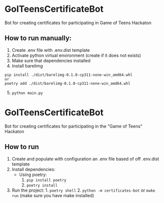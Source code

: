 # GoITeensCertificateBot
Bot for creating certificates for participating in Game of Teens Hackaton

## How to run manually:
1. Create .env file with .env.dist template
2. Activate python virtual environment (create if it does not exists)
3. Make sure that dependencies installed
4. Install barelimg
```
pip install ./dist/barelimg-0.1.0-cp311-none-win_amd64.whl
or
poetry add ./dist/barelimg-0.1.0-cp311-none-win_amd64.whl
```
5. ```python main.py```
# GoITeensCertificateBot
Bot for creating certificates for participating in the "Game of Teens" Hackaton

## How to run
1. Create and populate with configuration an .env file based of off .env.dist template
2. Install dependencies:
	* Using poetry:
		1. `pip install poetry` 
		2. `poetry install`
3. Run the project:
		1. `poetry shell`
		2. `python -m certificates-bot` or `make run` (make sure you have make installed)

